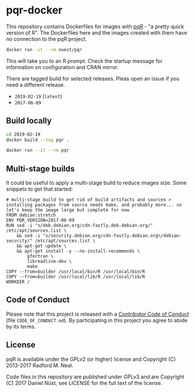 # pqr-docker

This repository contains Dockerfiles for images with [pqR](http://www.pqr-project.org/) - "a pretty quick version of R".
The Dockerfiles here and the images created with them have no connection to the pqR project.

```bash
docker run -it --rm nuest/pqr
```

This will take you to an R prompt.
Check the startup message for information on configuration and CRAN mirror.

There are tagged build for selected releases.
Pleas open an issue if you need a different release.

- `2019-02-19` (`latest`)
- `2017-06-09`

## Build locally

```bash
cd 2019-02-19
docker build --tag pqr .

docker run --it --rm pqr
```

## Multi-stage builds

It could be useful to apply a multi-stage build to reduce images size.
Some snippets to get that started:

```
# multi-stage build to get rid of build artifacts and sources > installing packages from source needs make, and probably more... so let's keep the image large but complete for now
FROM debian:stretch
ENV PQR_VERSION=2017-06-09
RUN sed -i "s/deb.debian.org/cdn-fastly.deb.debian.org/" /etc/apt/sources.list \
    && sed -i "s/security.debian.org/cdn-fastly.debian.org\/debian-security/" /etc/apt/sources.list \
    && apt-get update \
	&& apt-get install -y --no-install-recommends \
        gfortran \
        libreadline-dev \
        make
COPY --from=builder /usr/local/bin/R /usr/local/bin/R
COPY --from=builder /usr/local/lib/R /usr/local/lib/R
WORKDIR /
```

## Code of Conduct

Please note that this project is released with a [Contributor Code of Conduct](CODE_OF_CONDUCT.md) (file `CODE_OF_CONDUCT.md`).
By participating in this project you agree to abide by its terms.

## License

pqR is available under the GPLv2 (or higher) license and Copyright (C) 2013-2017 Radford M. Neal.

Code files in this repository are published under GPLv3 and are Copyright (C) 2017 Daniel Nüst, see LICENSE for the full text of the license.